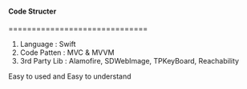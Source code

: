<h4> Code Structer </h4> 
==============================

1) Language : Swift
2) Code Patten : MVC & MVVM
3) 3rd Party Lib : Alamofire, SDWebImage, TPKeyBoard, Reachability


Easy to used and Easy to understand

